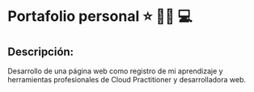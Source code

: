 # Portafolio personal ⭐ 👩‍💻 💻


## Descripción: 

Desarrollo de una página web como registro de mi aprendizaje y herramientas profesionales de Cloud Practitioner y desarrolladora web.


